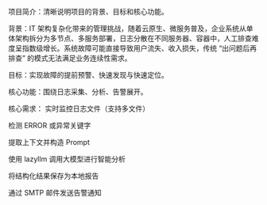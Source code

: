 项目简介：清晰说明项目的背景、目标和核心功能。

背景：IT 架构复杂化带来的管理挑战，随着云原生、微服务普及，企业系统从单体架构拆分为多节点、多服务部署，日志分散在不同服务器、容器中，人工排查难度呈指数级增长。系统故障可能直接导致用户流失、收入损失，传统 “出问题后再排查” 的模式无法满足业务连续性需求。

目标：实现故障的提前预警、快速发现与快速定位。

核心功能：围绕日志采集、分析、告警展开。

核心需求：
实时监控日志文件（支持多文件）

检测 ERROR 或异常关键字

提取上下文并构造 Prompt

使用 lazyllm 调用大模型进行智能分析

将结构化结果保存为本地报告

通过 SMTP 邮件发送告警通知
